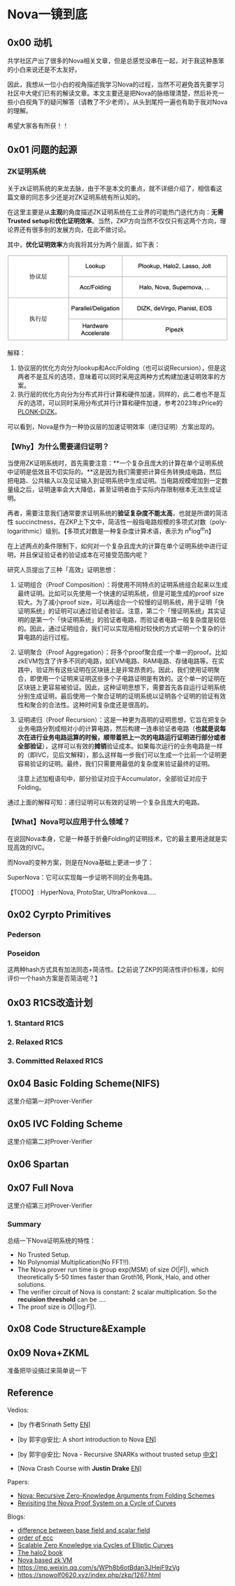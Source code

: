 # Nova一镜到底

## 0x00 动机

共学社区产出了很多的Nova相关文章，但是总感觉没串在一起，对于我这种愚笨的小白来说还是不太友好。

因此，我想从一位小白的视角描述我学习Nova的过程，当然不可避免首先要学习社区中大佬们已有的解读文章。本文主要还是把Nova的脉络理清楚，然后补充一些小白视角下的疑问解答（请教了不少老师）。从头到尾捋一遍也有助于我对Nova的理解。

希望大家各有所获！！

## 0x01 问题的起源

### ZK证明系统

关于zk证明系统的来龙去脉，由于不是本文的重点，就不详细介绍了，相信看这篇文章的同志多少还是对ZK证明系统有所认知的。

在这里主要是从**主观**的角度描述ZK证明系统在工业界的可能热门迭代方向：**无需Trusted setup**和**优化证明效率**。当然，ZKP方向当然不仅仅只有这两个方向，理论界还有很多别的发展方向，在此不做讨论。

其中，**优化证明效率**方向我将其分为两个层面，如下表：

<img src="./imgs/nova1.png" style="zoom:50%;" />

解释：

1. 协议层的优化方向分为lookup和Acc/Folding（也可以说Recursion），但是这两者不是互斥的选项，意味着可以同时采用这两种方式构建加速证明效率的方案。
2. 执行层的优化方向分为分布式并行计算和硬件加速，同样的，此二者也不是互斥的选项，可以同时采用分布式并行计算和硬件加速，参考2023年zPrice的[PLONK-DIZK](https://www.zprize.io/prizes/plonk-dizk-gpu-acceleration)。

可以看到，Nova是作为一种协议层的加速证明效率（递归证明）方案出现的。

### 【Why】为什么需要递归证明？

当使用ZK证明系统时，首先需要注意：**一个复杂且庞大的计算在单个证明系统中证明是低效且不切实际的。**这是因为我们需要把计算任务转换成电路，然后把电路、公共输入以及见证输入到证明系统中生成证明。当电路规模增加到一定数量级之后，证明速率会大大降低，甚至证明者由于实际内存限制根本无法生成证明。

再者，需要注意我们通常要求证明系统的**验证复杂度不能太高**，也就是所谓的简洁性 succinctness，在ZKP上下文中，简洁性一般指电路规模的多项式对数（poly-logarithmic）级别。【多项式对数是一种复杂度计算术语，表示为 $n^k\log^m n$】

在上述两点的条件限制下，如何对一个复杂且庞大的计算在单个证明系统中进行证明，并且保证验证者的验证成本在可接受范围内呢？

研究人员提出了三种「高效」证明思想：

1. 证明组合（Proof Composition）：将使用不同特点的证明系统组合起来以生成最终证明。比如可以先使用一个快速的证明系统，但是可能生成的proof size较大。为了减小proof size，可以再组合一个较慢的证明系统，用于证明「快证明系统」的证明可以通过验证者验证。注意，第二个「慢证明系统」其实证明的是第一个「快证明系统」的验证者电路，而验证者电路一般复杂度是较低的。因此，通过证明组合，我们可以实现用相对较快的方式证明一个复杂的计算电路的运行过程。

2. 证明聚合（Proof Aggregation）：将多个proof聚合成一个单一的proof。比如zkEVM包含了许多不同的电路，如EVM电路、RAM电路、存储电路等。在实践中，验证所有这些证明在区块链上是非常昂贵的。因此，我们使用证明聚合，即使用一个证明来证明这些多个子电路证明是有效的。这个单一的证明在区块链上更容易被验证。因此，这种证明思想下，需要首先各自运行证明系统分别生成证明，最后使用一个聚合证明的证明系统以证明各个证明的验证有效性和聚合的合法性。这种时间复杂度还是很高的。

3. 证明递归（Proof Recursion）：这是一种更为高明的证明思想，它旨在把复杂业务电路分割成相对小的计算电路，然后构建一连串验证者电路（**也就是说每次在进行业务电路运算的时候，顺带着把上一次的电路运行证明进行部分或者全部验证**），这样可以有效的**摊销**验证成本。如果每次运行的业务电路是一样的（即IVC，见后文解释），那么这样每一步我们可以生成一个比前一个证明更容易验证的证明。最终，我们只需要用最低的复杂度来验证最终的证明。

   注意上述加粗语句中，部分验证对应于Accumulator，全部验证对应于Folding。

通过上面的解释可知：递归证明可以有效的证明一个复杂且庞大的电路。

### 【What】Nova可以应用于什么领域？

在说回Nova本身，它是一种基于折叠Folding的证明技术，它的最主要用途就是实现高效的IVC。

而Nova的变种方案，则是在Nova基础上更进一步了：

SuperNova：它可以实现每一步证明不同的业务电路。

【TODO】: HyperNova, ProtoStar, UltraPlonkova.....

## 0x02 Cyrpto Primitives

### Pederson

### Poseidon

这两种hash方式具有加法同态+简洁性。【之前说了ZKP的简洁性评价标准，如何评价一个hash方案是否简洁呢？】

## 0x03 R1CS改造计划

### 1. Stantard R1CS

### 2. Relaxed R1CS

### 3. Committed Relaxed R1CS

## 0x04 Basic Folding Scheme(NIFS)

这里介绍第一对Prover-Verifier

## 0x05 IVC Folding Scheme

这里介绍第二对Prover-Verifier

## 0x06 Spartan



## 0x07 Full Nova

这里介绍第三对Prover-Verifier

### Summary

总结一下Nova证明系统的特性：

- No Trusted Setup.
- No Polynomial Multiplication(No FFT!!).
- The Nova prover run time is group exp(MSM) of size $O(|F|)$, which theoretically 5-50 times faster than Groth16, Plonk, Halo, and other solutions.
- The verifier circuit of Nova is constant: 2 scalar multiplication. So the **recuision threshold** can be ....
- The proof size is $O(|\log F|)$.

## 0x08 Code Structure&Example



## 0x09 Nova+ZKML

准备把毕设搞过来简单说一下

## Reference

Vedios:

- [by 作者Srinath Setty [EN\]](https://www.youtube.com/watch?v=mY-LWXKsBLc)

- [by 郭宇@安比: A short introduction to Nova [EN\]](https://www.youtube.com/watch?v=hq-1bLVz59w&t=324s)

- [by 郭宇@安比: Nova - Recursive SNARKs without trusted setup [中文\]](https://www.youtube.com/watch?v=l19roUItyUE)

- [Nova Crash Course with **Justin Drake** [EN\]](https://www.youtube.com/watch?v=SwonTtOQzAk&t=2815s)

Papers:

- [Nova: Recursive Zero-Knowledge Arguments from Folding Schemes](https://eprint.iacr.org/2021/370.pdf)
- [Revisiting the Nova Proof System on a Cycle of Curves](https://eprint.iacr.org/2023/969)

Blogs:

- [difference between base field and scalar field](https://crypto.stackexchange.com/questions/66436/for-an-elliptic-curve-what-is-the-difference-between-the-base-field-modulus-q)
- [order of ecc](https://medium.com/asecuritysite-when-bob-met-alice/whats-the-order-in-ecc-ac8a8d5439e8)
- [Scalable Zero Knowledge via Cycles of Elliptic Curves](https://eprint.iacr.org/2014/595.pdf)
- [The halo2 book](https://zcash.github.io/halo2/index.html)
- [Nova based zk VM](https://hackmd.io/@monyverse/H1XSVmHNh#Curve-Cycling)
- https://mp.weixin.qq.com/s/WPh8b6otBdan3JHejF9zVg
- https://snowolf0620.xyz/index.php/zkp/1267.html